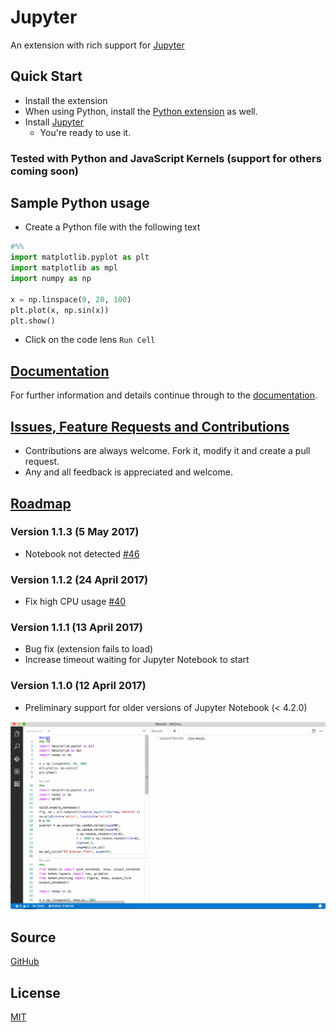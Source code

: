 # Jupyter

An extension with rich support for [Jupyter](http://jupyter.org/)  

## Quick Start
* Install the extension
* When using Python, install the [Python extension](https://marketplace.visualstudio.com/items?itemName=donjayamanne.python) as well. 
* Install [Jupyter](http://jupyter.org/install.html)  
  + You're ready to use it.

### Tested with Python and JavaScript Kernels (support for others coming soon)

## Sample Python usage  
* Create a Python file with the following text  

```python
#%%
import matplotlib.pyplot as plt
import matplotlib as mpl
import numpy as np

x = np.linspace(0, 20, 100)
plt.plot(x, np.sin(x))
plt.show() 
```  
  
* Click on the code lens ```Run Cell```

## [Documentation](https://github.com/DonJayamanne/vscodejupyter/wiki)
For further information and details continue through to the [documentation](https://github.com/DonJayamanne/vscodejupyter/wiki).

## [Issues, Feature Requests and Contributions](https://github.com/DonJayamanne/vscodejupyter/issues)
* Contributions are always welcome. Fork it, modify it and create a pull request.  
* Any and all feedback is appreciated and welcome.  

## [Roadmap](https://github.com/DonJayamanne/vscodeJupyter/wiki/Roadmap)

### Version 1.1.3 (5 May 2017)
* Notebook not detected [#46](https://github.com/DonJayamanne/vscodeJupyter/issues/46)

### Version 1.1.2 (24 April 2017)
* Fix high CPU usage [#40](https://github.com/DonJayamanne/vscodeJupyter/issues/40)

### Version 1.1.1 (13 April 2017)
* Bug fix (extension fails to load)  
* Increase timeout waiting for Jupyter Notebook to start  

### Version 1.1.0 (12 April 2017)
* Preliminary support for older versions of Jupyter Notebook (< 4.2.0)

![Scientific Tools](https://raw.githubusercontent.com/DonJayamanne/pythonVSCodeDocs/master/images/jupyter/examples.gif)


## Source
[GitHub](https://github.com/DonJayamanne/vscodejupyter)

                
## License
[MIT](https://raw.githubusercontent.com/DonJayamanne/vscodejupyter/master/LICENSE)
